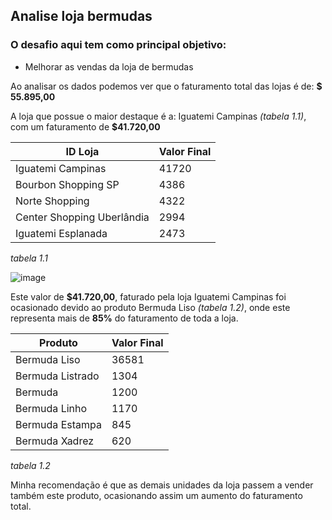 ## Analise loja bermudas
### O desafio aqui tem como principal objetivo:
- Melhorar as vendas da loja de bermudas

Ao analisar os dados podemos ver que o faturamento total das lojas é de:
**$ 55.895,00**

A loja que possue o maior destaque é a: Iguatemi Campinas *(tabela 1.1)*, com um faturamento de **$41.720,00**


| **ID Loja** | **Valor Final** |
| --- | --- |
| Iguatemi Campinas | 41720 |
| Bourbon Shopping SP | 4386 |
| Norte Shopping | 4322 |
| Center Shopping Uberlândia | 2994 |
| Iguatemi Esplanada | 2473 |

*tabela 1.1*




![image](https://user-images.githubusercontent.com/123665579/217620863-a7891fd1-8e5f-43e2-b4dc-9bddf03e2b7d.png)


Este valor de **$41.720,00**, faturado pela loja Iguatemi Campinas foi ocasionado devido ao produto Bermuda Liso *(tabela 1.2)*, onde este representa mais de **85%** do faturamento de toda a loja.

| **Produto** | **Valor Final** |
| --- | --- |
| Bermuda Liso| 36581 |
| Bermuda Listrado | 1304 |
| Bermuda | 1200 |
| Bermuda Linho | 1170 |
| Bermuda Estampa | 845 |
| Bermuda Xadrez | 620 |

*tabela 1.2*

Minha recomendação é que as demais unidades da loja passem a vender também este produto, ocasionando assim um aumento do faturamento total.
